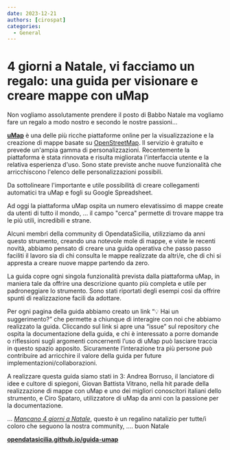 ```yaml
---
date: 2023-12-21
authors: [cirospat]
categories:
  - General
---
```


# 4 giorni a Natale, vi facciamo un regalo: una guida per visionare e creare mappe con uMap

Non vogliamo assolutamente prendere il posto di Babbo Natale ma vogliamo fare un regalo a modo nostro e secondo le nostre passioni…

[**uMap**](https://umap.openstreetmap.fr/it/) è una delle più ricche piattaforme online per la visualizzazione e la creazione di mappe basate su [OpenStreetMap](https://www.openstreetmap.org/#map=14/38.1216/13.3535).
Il servizio è gratuito e prevede un'ampia gamma di personalizzazioni. 
Recentemente la piattaforma è stata rinnovata e risulta migliorata l'interfaccia utente e la relativa esperienza d'uso. Sono state previste anche nuove funzionalità che arricchiscono l'elenco delle personalizzazioni possibili.

<!-- more -->

Da sottolineare l'importante e utile possibilità di creare collegamenti automatici tra uMap e fogli su Google Spreadsheet.

Ad oggi la piattaforma uMap ospita un numero elevatissimo di mappe create da utenti di tutto il mondo, … il campo "cerca" permette di trovare mappe tra le più utili, incredibili e strane.

Alcuni membri della community di OpendataSicilia, utilizziamo da anni questo strumento, creando una notevole mole di mappe, e viste le recenti novità, abbiamo pensato di creare una guida operativa che passo passo faciliti il lavoro sia di chi consulta le mappe realizzate da altri/e, che di chi si appresta a creare nuove mappe partendo da zero.

La guida copre ogni singola funzionalità prevista dalla piattaforma uMap, in maniera tale da offrire una descrizione quanto più completa e utile per padroneggiare lo strumento.
Sono stati riportati degli esempi così da offrire spunti di realizzazione facili da adottare.

Per ogni pagina della guida abbiamo creato un link “💡 Hai un suggerimento?” che permette a chiunque di interagire con noi che abbiamo realizzato la guida. Cliccando sul link si apre una “issue” sul repository che ospita la documentazione della guida, e chi è interessato a porre domande o riflessioni sugli argomenti concernenti l’uso di uMap può lasciare traccia in questo spazio apposito. Sicuramente l’interazione tra più persone può contribuire ad arricchire il valore della guida per future implementazioni/collaborazioni.

A realizzare questa guida siamo stati in 3: Andrea Borruso, il lanciatore di idee e cultore di spiegoni, Giovan Battista Vitrano, nella hit parade della realizzazione di mappe con uMap e uno dei migliori conoscitori italiani dello strumento, e Ciro Spataro, utilizzatore di uMap da anni con la passione per la documentazione.

… [*Mancano 4 giorni a Natale*](https://youtu.be/v_YMjnQqDTk?si=9NVJPVs1bdby8QqF), questo è un regalino natalizio per tutte/i coloro che seguono la nostra community, …. buon Natale

[**opendatasicilia.github.io/guida-umap**](https://opendatasicilia.github.io/guida-umap)
